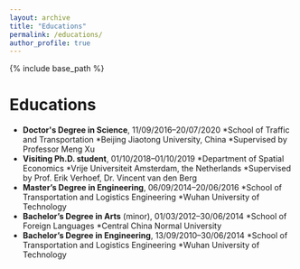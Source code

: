 ```yaml
---
layout: archive
title: "Educations"
permalink: /educations/
author_profile: true
---
```


{% include base_path %}

Educations
======
* **Doctor's Degree in Science**, 11/09/2016–20/07/2020
  *School of Traffic and Transportation
  *Beijing Jiaotong University, China
  *Supervised by Professor Meng Xu
* **Visiting Ph.D. student**, 01/10/2018–01/10/2019
  *Department of Spatial Economics
  *Vrije Universiteit Amsterdam, the Netherlands
  *Supervised by Prof. Erik Verhoef, Dr. Vincent van den Berg
* **Master’s Degree in Engineering**, 06/09/2014–20/06/2016
  *School of Transportation and Logistics Engineering
  *Wuhan University of Technology
* **Bachelor’s Degree in Arts** (minor), 01/03/2012–30/06/2014
  *School of Foreign Languages
  *Central China Normal University
* **Bachelor’s Degree in Engineering**, 13/09/2010–30/06/2014
  *School of Transportation and Logistics Engineering
  *Wuhan University of Technology
